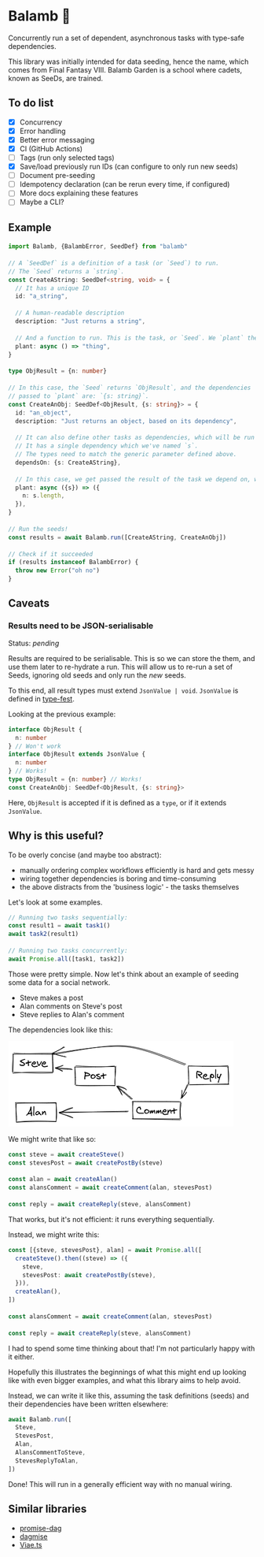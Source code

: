 # Balamb 🌱

Concurrently run a set of dependent, asynchronous tasks with type-safe dependencies.

This library was initially intended for data seeding, hence the name, which comes from Final Fantasy VIII. Balamb Garden is a school where cadets, known as SeeDs, are trained.

## To do list

- [x] Concurrency
- [x] Error handling
- [x] Better error messaging
- [x] CI (GitHub Actions)
- [ ] Tags (run only selected tags)
- [x] Save/load previously run IDs (can configure to only run new seeds)
- [ ] Document pre-seeding
- [ ] Idempotency declaration (can be rerun every time, if configured)
- [ ] More docs explaining these features
- [ ] Maybe a CLI?

## Example

```typescript
import Balamb, {BalambError, SeedDef} from "balamb"

// A `SeedDef` is a definition of a task (or `Seed`) to run.
// The `Seed` returns a `string`.
const CreateAString: SeedDef<string, void> = {
  // It has a unique ID
  id: "a_string",

  // A human-readable description
  description: "Just returns a string",

  // And a function to run. This is the task, or `Seed`. We `plant` the `Seed`.
  plant: async () => "thing",
}

type ObjResult = {n: number}

// In this case, the `Seed` returns `ObjResult`, and the dependencies
// passed to `plant` are: `{s: string}`.
const CreateAnObj: SeedDef<ObjResult, {s: string}> = {
  id: "an_object",
  description: "Just returns an object, based on its dependency",

  // It can also define other tasks as dependencies, which will be run first.
  // It has a single dependency which we've named `s`.
  // The types need to match the generic parameter defined above.
  dependsOn: {s: CreateAString},

  // In this case, we get passed the result of the task we depend on, which we've named `s`.
  plant: async ({s}) => ({
    n: s.length,
  }),
}

// Run the seeds!
const results = await Balamb.run([CreateAString, CreateAnObj])

// Check if it succeeded
if (results instanceof BalambError) {
  throw new Error("oh no")
}
```

## Caveats

### Results need to be JSON-serialisable

Status: _pending_

Results are required to be serialisable. This is so we can store the them, and use them later to re-hydrate a run. This will allow us to re-run a set of Seeds, ignoring old seeds and only run the _new_ seeds.

To this end, all result types must extend `JsonValue | void`. `JsonValue` is defined in [type-fest](https://github.com/sindresorhus/type-fest).

Looking at the previous example:

```ts
interface ObjResult {
  n: number
} // Won't work
interface ObjResult extends JsonValue {
  n: number
} // Works!
type ObjResult = {n: number} // Works!
const CreateAnObj: SeedDef<ObjResult, {s: string}>
```

Here, `ObjResult` is accepted if it is defined as a `type`, or if it extends `JsonValue`.

## Why is this useful?

To be overly concise (and maybe too abstract):

- manually ordering complex workflows efficiently is hard and gets messy
- wiring together dependencies is boring and time-consuming
- the above distracts from the 'business logic' - the tasks themselves

Let's look at some examples.

```typescript
// Running two tasks sequentially:
const result1 = await task1()
await task2(result1)

// Running two tasks concurrently:
await Promise.all([task1, task2])
```

Those were pretty simple. Now let's think about an example of seeding some data for a social network.

- Steve makes a post
- Alan comments on Steve's post
- Steve replies to Alan's comment

The dependencies look like this:

![Social data seeding example](./docs/social-data-seeding-example.png)

We might write that like so:

```typescript
const steve = await createSteve()
const stevesPost = await createPostBy(steve)

const alan = await createAlan()
const alansComment = await createComment(alan, stevesPost)

const reply = await createReply(steve, alansComment)
```

That works, but it's not efficient: it runs everything sequentially.

Instead, we might write this:

```typescript
const [{steve, stevesPost}, alan] = await Promise.all([
  createSteve().then((steve) => ({
    steve,
    stevesPost: await createPostBy(steve),
  })),
  createAlan(),
])

const alansComment = await createComment(alan, stevesPost)

const reply = await createReply(steve, alansComment)
```

I had to spend some time thinking about that! I'm not particularly happy with it either.

Hopefully this illustrates the beginnings of what this might end up looking like with even bigger examples, and what this library aims to help avoid.

Instead, we can write it like this, assuming the task definitions (seeds) and their dependencies have been written elsewhere:

```typescript
await Balamb.run([
  Steve,
  StevesPost,
  Alan,
  AlansCommentToSteve,
  StevesReplyToAlan,
])
```

Done! This will run in a generally efficient way with no manual wiring.

## Similar libraries

- [promise-dag](https://github.com/vvvvalvalval/promise-dag)
- [dagmise](https://github.com/SidBala/dagmise)
- [Viae.ts](https://github.com/alephnan/viae.ts)
